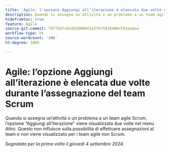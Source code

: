 ```yaml
---
title: 'Agile: l’opzione Aggiungi all’iterazione è elencata due volte durante l’assegnazione del team Scrum'
description: Quando si assegna un’attività o un problema a un team agile Scrum, l’opzione Aggiungi all’iterazione viene visualizzata due volte nel menu Altro. Questo non influisce sulla possibilità di effettuare assegnazioni al team e non viene visualizzato per i team agile non Scrum.
hidefromtoc: true
feature: Agile
source-git-commit: 79ffb8fc61d5dd80b91a27b71018400c591da6aa
workflow-type: ht
source-wordcount: '106'
ht-degree: 100%

---
```


# Agile: l’opzione Aggiungi all’iterazione è elencata due volte durante l’assegnazione del team Scrum

Quando si assegna un’attività o un problema a un team agile Scrum, l’opzione “Aggiungi all’iterazione” viene visualizzata due volte nel menu Altro. Questo non influisce sulla possibilità di effettuare assegnazioni al team e non viene visualizzato per i team agile non Scrum.

_Segnalato per la prima volta il giovedì 4 settembre 2024._
